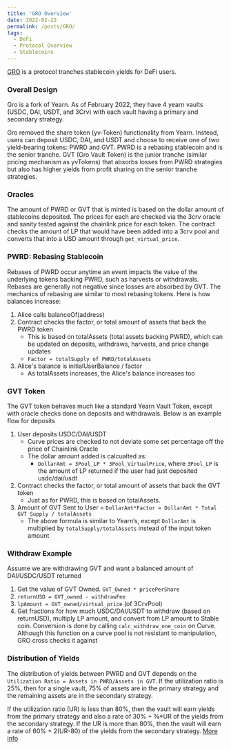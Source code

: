 ```yaml
---
title: 'GRO Overview'
date: 2022-02-22
permalink: /posts/GRO/
tags:
  - DeFi
  - Protocol Overview
  - Stablecoins
---
```


[GRO](https://www.gro.xyz) is a protocol tranches stablecoin yields for DeFi users. 

### Overall Design
Gro is a fork of Yearn. As of February 2022, they have 4 yearn vaults (USDC, DAI, USDT, and 3Crv) with each vault having a primary and secondary strategy. 

Gro removed the share token (yv-Token) functionality from Yearn. Instead, users can deposit USDC, DAI, and USDT and choose to receive one of two yield-bearing tokens: PWRD and GVT. PWRD is a rebasing stablecoin and is the senior tranche. GVT (Gro Vault Token) is the junior tranche (similar pricing mechanism as yvTokens) that absorbs losses from PWRD strategies but also has higher yields from profit sharing on the senior tranche strategies. 

### Oracles
The amount of PWRD or GVT that is minted is based on the dollar amount of stablecoins deposited. The prices for each are checked via the 3crv oracle and sanity tested against the chainlink price for each token. The contract checks the amount of LP that would have been added into a 3crv pool and converts that into a USD amount through `get_virtual_price`. 


### PWRD: Rebasing Stablecoin
Rebases of PWRD occur anytime an event impacts the value of the underlying tokens backing PWRD, such as harvests or withdrawals. Rebases are generally not negative since losses are absorbed by GVT. The mechanics of rebasing are similar to most rebasing tokens. Here is how balances increase:
1. Alice calls balanceOf(address)
2. Contract checks the factor, or total amount of assets that back the PWRD token
    - This is based on totalAssets (total assets backing PWRD), which can be updated on deposits, withdraws, harvests, and price change updates
    - `Factor = totalSupply of PWRD/totalAssets`
3. Alice's balance is initialUserBalance / factor
    - As totalAssets increases, the Alice's balance increases too

### GVT Token
The GVT token behaves much like a standard Yearn Vault Token, except with oracle checks done on deposits and withdrawals. Below is an example flow for deposits

1. User deposits USDC/DAI/USDT
    - Curve prices are checked to not deviate some set percentage off the price of Chainlink Oracle
    - The dollar amount added is calcualted as:
        - `DollarAmt = 3Pool_LP * 3Pool_VirtualPrice`, where `3Pool_LP` is the amount of LP returned if the user had just deposited usdc/dai/usdt
2. Contract checks the factor, or total amount of assets that back the GVT token
    - Just as for PWRD, this is based on totalAssets. 
3. Amount of GVT Sent to User = `DollarAmt*Factor = DollarAmt * Total GVT Supply / totalAssets`
    - The above formula is similar to Yearn’s, except `DollarAmt` is multiplied by `totalSupply/totalAssets` instead of the input token amount

### Withdraw Example
Assume we are withdrawing GVT and want a balanced amount of DAI/USDC/USDT returned

1. Get the value of GVT Owned. `GVT_Owned * pricePerShare`
2. `returnUSD = GVT_owned - withdrawFee`
3. `lpAmount = GVT_owned/virtual_price` (of 3CrvPool)
4. Get fractions for how much USDC/DAI/USDT to withdraw (based on returnUSD), multiply LP amount, and convert from LP amount to Stable coin. Conversion is done by calling `calc_withdraw_one_coin` on Curve. Although this function on a curve pool is not resistant to manipulation, GRO cross checks it against 


### Distribution of Yields
The distribution of yields between PWRD and GVT depends on the `Utilization Ratio = Assets in PWRD/Assets in GVT`. If the utilization ratio is 25%, then for a single vault, 75% of assets are in the primary strategy and the remaining assets are in the secondary strategy. 

If the utilization ratio (UR) is less than 80%, then the vault will earn yields from the primary strategy and also a rate of 30% + ⅜*UR of the yields from the secondary strategy. If the UR is more than 80%, then the vault will earn a rate of 60% + 2(UR-80) of the yields from the secondary strategy. [More info](https://docs.gro.xyz/gro-docs/pwrd_vault/vault-less-than-greater-than-pwrd-interaction/profit-sharing-mechanism)

